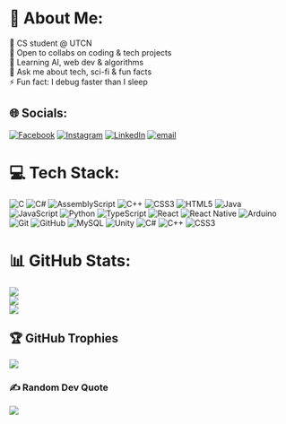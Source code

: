 # 💫 About Me:
🔭 CS student @ UTCN<br>👯 Open to collabs on coding & tech projects<br>🌱 Learning AI, web dev & algorithms<br>💬 Ask me about tech, sci-fi & fun facts<br>⚡ Fun fact: I debug faster than I sleep


## 🌐 Socials:
[![Facebook](https://img.shields.io/badge/Facebook-%231877F2.svg?logo=Facebook&logoColor=white)](https://facebook.com/RazvanStefanTinta) [![Instagram](https://img.shields.io/badge/Instagram-%23E4405F.svg?logo=Instagram&logoColor=white)](https://instagram.com/razvan_a_r) [![LinkedIn](https://img.shields.io/badge/LinkedIn-%230077B5.svg?logo=linkedin&logoColor=white)](https://linkedin.com/in/https://www.linkedin.com/in/tinta-razvan-953822363/) [![email](https://img.shields.io/badge/Email-D14836?logo=gmail&logoColor=white)](mailto:razvantinta27@gmail.com) 

# 💻 Tech Stack:
![C](https://img.shields.io/badge/c-%2300599C.svg?style=plastic&logo=c&logoColor=white) ![C#](https://img.shields.io/badge/c%23-%23239120.svg?style=plastic&logo=csharp&logoColor=white) ![AssemblyScript](https://img.shields.io/badge/assembly%20script-%23000000.svg?style=plastic&logo=assemblyscript&logoColor=white) ![C++](https://img.shields.io/badge/c++-%2300599C.svg?style=plastic&logo=c%2B%2B&logoColor=white) ![CSS3](https://img.shields.io/badge/css3-%231572B6.svg?style=plastic&logo=css3&logoColor=white) ![HTML5](https://img.shields.io/badge/html5-%23E34F26.svg?style=plastic&logo=html5&logoColor=white) ![Java](https://img.shields.io/badge/java-%23ED8B00.svg?style=plastic&logo=openjdk&logoColor=white) ![JavaScript](https://img.shields.io/badge/javascript-%23323330.svg?style=plastic&logo=javascript&logoColor=%23F7DF1E) ![Python](https://img.shields.io/badge/python-3670A0?style=plastic&logo=python&logoColor=ffdd54) ![TypeScript](https://img.shields.io/badge/typescript-%23007ACC.svg?style=plastic&logo=typescript&logoColor=white) ![React](https://img.shields.io/badge/react-%2320232a.svg?style=plastic&logo=react&logoColor=%2361DAFB) ![React Native](https://img.shields.io/badge/react_native-%2320232a.svg?style=plastic&logo=react&logoColor=%2361DAFB) ![Arduino](https://img.shields.io/badge/-Arduino-00979D?style=plastic&logo=Arduino&logoColor=white) ![Git](https://img.shields.io/badge/git-%23F05033.svg?style=plastic&logo=git&logoColor=white) ![GitHub](https://img.shields.io/badge/github-%23121011.svg?style=plastic&logo=github&logoColor=white) ![MySQL](https://img.shields.io/badge/mysql-4479A1.svg?style=plastic&logo=mysql&logoColor=white) ![Unity](https://img.shields.io/badge/unity-%23000000.svg?style=plastic&logo=unity&logoColor=white) ![C#](https://img.shields.io/badge/c%23-%23239120.svg?style=plastic&logo=csharp&logoColor=white) ![C++](https://img.shields.io/badge/c++-%2300599C.svg?style=plastic&logo=c%2B%2B&logoColor=white) ![CSS3](https://img.shields.io/badge/css3-%231572B6.svg?style=plastic&logo=css3&logoColor=white)
# 📊 GitHub Stats:
![](https://github-readme-stats.vercel.app/api?username=TintaRazvan&theme=transparent&hide_border=false&include_all_commits=true&count_private=false)<br/>
![](https://nirzak-streak-stats.vercel.app/?user=TintaRazvan&theme=transparent&hide_border=false)<br/>
![](https://github-readme-stats.vercel.app/api/top-langs/?username=TintaRazvan&theme=transparent&hide_border=false&include_all_commits=true&count_private=false&layout=compact)

## 🏆 GitHub Trophies
![](https://github-profile-trophy.vercel.app/?username=TintaRazvan&theme=radical&no-frame=false&no-bg=false&margin-w=4)

### ✍️ Random Dev Quote
![](https://quotes-github-readme.vercel.app/api?type=horizontal&theme=radical)

<!-- Proudly created with GPRM ( https://gprm.itsvg.in ) -->
